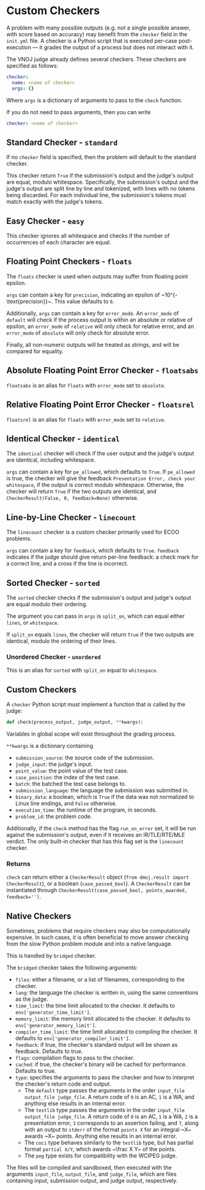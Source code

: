 # Custom Checkers

A problem with many possible outputs (e.g. not a single possible answer, with score based on accuracy) may benefit from the `checker` field in the `init.yml` file. A checker is a Python script that is executed per-case post-execution — it grades the output of a process but does not interact with it.

The VNOJ judge already defines several checkers.
These checkers are specified as follows:
```yaml
checker:
  name: <name of checker>
  args: {}
```

Where `args` is a dictionary of arguments to pass to the `check` function.

If you do not need to pass arguments, then you can write
```yaml
checker: <name of checker>
```

## Standard Checker - `standard`

If no `checker` field is specified, then the problem will default to the standard checker.

This checker return `True` if the submission's output and the judge's output are equal, modulo whitespace. Specifically, the submission's output and the judge's output are split line by line and tokenized, with lines with no tokens being discarded. For each individual line, the submission's tokens must match exactly with the judge's tokens.

## Easy Checker  - `easy`

This checker ignores all whitespace and checks if the number of occurrences of each character are equal.

## Floating Point Checkers - `floats`

The `floats` checker is used when outputs may suffer from floating point epsilon.

`args` can contain a key for `precision`, indicating an epsilon of ~10^{-\text{precision}}~.
This value defaults to `6`.

Additionally, `args` can contain a key for `error_mode`. An `error_mode` of `default` will check if the process output is within an absolute or relative of epsilon, an `error_mode` of `relative` will only check for relative error, and an `error_mode` of `absolute` will only check for absolute error.

Finally, all non-numeric outputs will be treated as strings, and will be compared for equality.

## Absolute Floating Point Error Checker - `floatsabs`

`floatsabs` is an alias for `floats` with `error_mode` set to `absolute`.

## Relative Floating Point Error Checker - `floatsrel`

`floatsrel` is an alias for `floats` with `error_mode` set to `relative`.

## Identical Checker - `identical`

The `identical` checker will check if the user output and the judge's output are identical, including whitespace.

`args` can contain a key for `pe_allowed`, which defaults to `True`.
If `pe_allowed` is true, the checker will give the feedback `Presentation Error, check your whitespace`, if the output is correct modulo whitespace.
Otherwise, the checker will return `True` if the two outputs are identical, and `CheckerResult(False, 0, feedback=None)` otherwise.

## Line-by-Line Checker - `linecount`

The `linecount` checker is a custom checker primarily used for ECOO problems.

`args` can contain a key for `feedback`, which defaults to `True`.
`feedback` indicates if the judge should give return per-line feedback: a check mark for a correct line, and a cross if the line is incorrect.

## Sorted Checker - `sorted`

The `sorted` checker checks if the submission's output and judge's output are equal modulo their ordering.

The argument you can pass in `args` is `split_on`, which can equal either `lines`, or `whitespace`.

If `split_on` equals `lines`, the checker will return `True` if the two outputs are identical, modulo the ordering of their lines.

### Unordered Checker - `unordered`

This is an alias for `sorted` with `split_on` equal to `whitespace`.

## Custom Checkers

A `checker` Python script must implement a function that is called by the judge:

```python
def check(process_output, judge_output, **kwargs):
```

Variables in global scope will exist throughout the grading process.

`**kwargs` is a dictionary containing

- `submission_source`: the source code of the submission.
- `judge_input`: the judge's input.
- `point_value`: the point value of the test case.
- `case_position`: the index of the test case.
- `batch`: the batched the test case belongs to.
- `submission_language`: the language the submission was submitted in.
- `binary_data`: a boolean, which is `True` if the data was not normalized to Linux line endings, and `False` otherwise.
- `execution_time`: the runtime of the program, in seconds.
- `problem_id`: the problem code.

Additionally, if the `check` method has the flag `run_on_error` set, it will be run against the submission's output, even if it receives an IR/TLE/RTE/MLE verdict.
The only built-in checker that has this flag set is the `linecount` checker.

### Returns

`check` can return either a `CheckerResult` object (`from dmoj.result import CheckerResult`), or a boolean (`case_passed_bool`).
 A `CheckerResult` can be instantiated through `CheckerResult(case_passed_bool, points_awarded, feedback='')`.

## Native Checkers
Sometimes, problems that require checkers may also be computationally expensive.
In such cases, it is often beneficial to move answer checking from the slow Python problem module and into a native language.

This is handled by `bridged` checker.

The `bridged` checker takes the following arguments:

- `files`: either a filename, or a list of filenames, corresponding to the checker.
- `lang`: the language the checker is written in, using the same conventions as the judge.
- `time_limit`: the time limit allocated to the checker. It defaults to `env['generator_time_limit']`.
- `memory_limit`: the memory limit allocated to the checker. It defaults to `env['generator_memory_limit']`.
- `compiler_time_limit`: the time limit allocated to compiling the checker. It defaults to `env['generator_compiler_limit']`.
- `feedback`: if true, the checker's standard output will be shown as feedback. Defaults to true.
- `flags`: compilation flags to pass to the checker.
- `cached`: if true, the checker's binary will be cached for performance. Defaults to true.
- `type`: specifies the arguments to pass the checker and how to interpret the checker's return code and output.
  - The `default` type passes the arguments in the order `input_file output_file judge_file`. A return code of `0` is an AC, `1` is a WA, and anything else results in an internal error.
  - The `testlib` type passes the arguments in the order `input_file output_file judge_file`. A return code of `0` is an AC, `1` is a WA, `2` is a presentation error, `3` corresponds to an assertion failing,
  and `7`, along with an output to `stderr` of the format `points X` for an integral ~X~ awards ~X~ points. Anything else results in an internal error.
  - The `coci` type behaves similarly to the `testlib` type, but has partial format `partial X/Y`, which awards ~\frac X Y~ of the points.
  - The `peg` type exists for compatibility with the WCIPEG judge.

The files will be compiled and sandboxed, then executed with the arguments `input_file`, `output_file`, and `judge_file`, which are files containing input, submission output, and judge output, respectively.
